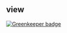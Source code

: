 ## view

[![Greenkeeper badge](https://badges.greenkeeper.io/zanjs/view-750.svg)](https://greenkeeper.io/)